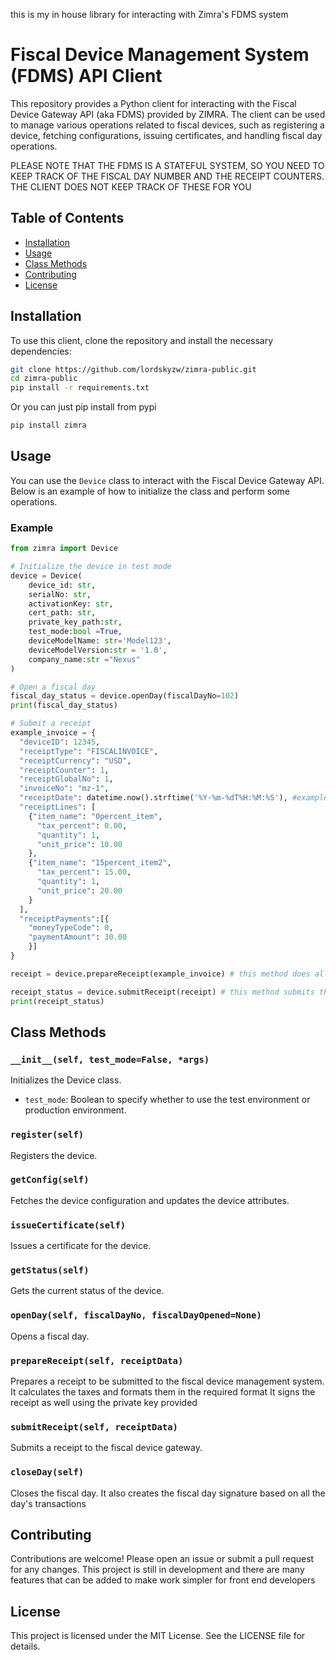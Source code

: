 this is my in house library for interacting with Zimra's FDMS system 
# Fiscal Device Management System (FDMS) API Client

This repository provides a Python client for interacting with the Fiscal Device Gateway API (aka FDMS) provided by ZIMRA. The client can be used to manage various operations related to fiscal devices, such as registering a device, fetching configurations, issuing certificates, and handling fiscal day operations.

PLEASE NOTE THAT THE FDMS IS A STATEFUL SYSTEM, SO YOU NEED TO KEEP TRACK OF THE FISCAL DAY NUMBER AND THE RECEIPT COUNTERS. THE CLIENT DOES NOT KEEP TRACK OF THESE FOR YOU



## Table of Contents

- [Installation](#installation)
- [Usage](#usage)
- [Class Methods](#class-methods)
- [Contributing](#contributing)
- [License](#license)

## Installation

To use this client, clone the repository and install the necessary dependencies:

```bash
git clone https://github.com/lordskyzw/zimra-public.git
cd zimra-public
pip install -r requirements.txt
```

Or you can just pip install from pypi

```bash
pip install zimra
```

## Usage

You can use the `Device` class to interact with the Fiscal Device Gateway API. Below is an example of how to initialize the class and perform some operations.

### Example

```python
from zimra import Device

# Initialize the device in test mode
device = Device(
    device_id: str, 
    serialNo: str, 
    activationKey: str, 
    cert_path: str, 
    private_key_path:str, 
    test_mode:bool =True, 
    deviceModelName: str='Model123', 
    deviceModelVersion:str = '1.0',
    company_name:str ="Nexus"
)

# Open a fiscal day
fiscal_day_status = device.openDay(fiscalDayNo=102)
print(fiscal_day_status)
```


```python
# Submit a receipt
example_invoice = {
  "deviceID": 12345,
  "receiptType": "FISCALINVOICE",
  "receiptCurrency": "USD",
  "receiptCounter": 1,
  "receiptGlobalNo": 1,
  "invoiceNo": "mz-1",
  "receiptDate": datetime.now().strftime('%Y-%m-%dT%H:%M:%S'), #example: "2021-09-30T12:00:00",
  "receiptLines": [
    {"item_name": "0percent_item",
      "tax_percent": 0.00,
      "quantity": 1,
      "unit_price": 10.00
    },
    {"item_name": "15percent_item2",
      "tax_percent": 15.00,
      "quantity": 1,
      "unit_price": 20.00
    }
  ],
  "receiptPayments":[{
    "moneyTypeCode": 0,
    "paymentAmount": 30.00
    }]
}

receipt = device.prepareReceipt(example_invoice) # this method does all the heavy lifting for you

receipt_status = device.submitReceipt(receipt) # this method submits the receipt to the fiscal device management system and if the receipt has no errors, a QR url is returned which can be used to make the qr code to be printed on receipt, otherwise it returns the error message
print(receipt_status)
```

## Class Methods

### `__init__(self, test_mode=False, *args)`

Initializes the Device class. 

- `test_mode`: Boolean to specify whether to use the test environment or production environment.

### `register(self)`

Registers the device.

### `getConfig(self)`

Fetches the device configuration and updates the device attributes.

### `issueCertificate(self)`

Issues a certificate for the device.

### `getStatus(self)`

Gets the current status of the device.

### `openDay(self, fiscalDayNo, fiscalDayOpened=None)`

Opens a fiscal day.

### `prepareReceipt(self, receiptData)`

Prepares a receipt to be submitted to the fiscal device management system.
It calculates the taxes and formats them in the required format
It signs the receipt as well using the private key provided

### `submitReceipt(self, receiptData)`

Submits a receipt to the fiscal device gateway.

### `closeDay(self)`

Closes the fiscal day. 
It also creates the fiscal day signature based on all the day's transactions

## Contributing

Contributions are welcome! Please open an issue or submit a pull request for any changes.
This project is still in development and there are many features that can be added to make work simpler for front end developers

## License

This project is licensed under the MIT License. See the LICENSE file for details.
